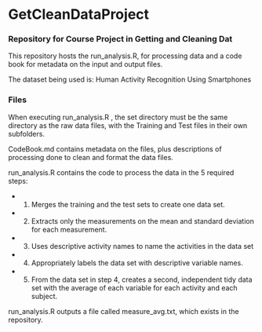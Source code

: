# GetCleanDataProject
### Repository for Course Project in Getting and Cleaning Dat
This repository hosts the run_analysis.R, for processing data and a code book for metadata on the input and output files.

The dataset being used is: Human Activity Recognition Using Smartphones

### Files

When executing run_analysis.R , the set directory must be the same directory as the raw data files, with the Training and Test files in their own subfolders.

CodeBook.md contains metadata on the files, plus descriptions of processing done to clean and format the data files.

run_analysis.R  contains the code to process the data in the 5 required steps:
* 1. Merges the training and the test sets to create one data set.
* 2. Extracts only the measurements on the mean and standard deviation for each measurement. 
* 3. Uses descriptive activity names to name the activities in the data set
* 4. Appropriately labels the data set with descriptive variable names. 
* 5. From the data set in step 4, creates a second, independent tidy data set with the average of each variable for each   activity and each subject.


run_analysis.R outputs a file called measure_avg.txt, which exists in the repository.
